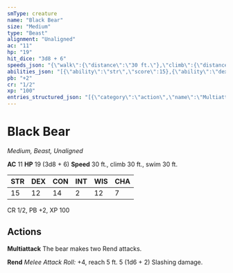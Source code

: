```yaml
---
smType: creature
name: "Black Bear"
size: "Medium"
type: "Beast"
alignment: "Unaligned"
ac: "11"
hp: "19"
hit_dice: "3d8 + 6"
speeds_json: "{\"walk\":{\"distance\":\"30 ft.\"},\"climb\":{\"distance\":\"30 ft.\"},\"swim\":{\"distance\":\"30 ft.\"}}"
abilities_json: "[{\"ability\":\"str\",\"score\":15},{\"ability\":\"dex\",\"score\":12},{\"ability\":\"con\",\"score\":14},{\"ability\":\"int\",\"score\":2},{\"ability\":\"wis\",\"score\":12},{\"ability\":\"cha\",\"score\":7}]"
pb: "+2"
cr: "1/2"
xp: "100"
entries_structured_json: "[{\"category\":\"action\",\"name\":\"Multiattack\",\"text\":\"The bear makes two Rend attacks.\"},{\"category\":\"action\",\"name\":\"Rend\",\"text\":\"*Melee Attack Roll:* +4, reach 5 ft. 5 (1d6 + 2) Slashing damage.\"}]"
---
```


# Black Bear
*Medium, Beast, Unaligned*

**AC** 11
**HP** 19 (3d8 + 6)
**Speed** 30 ft., climb 30 ft., swim 30 ft.

| STR | DEX | CON | INT | WIS | CHA |
| --- | --- | --- | --- | --- | --- |
| 15 | 12 | 14 | 2 | 12 | 7 |

CR 1/2, PB +2, XP 100

## Actions

**Multiattack**
The bear makes two Rend attacks.

**Rend**
*Melee Attack Roll:* +4, reach 5 ft. 5 (1d6 + 2) Slashing damage.
